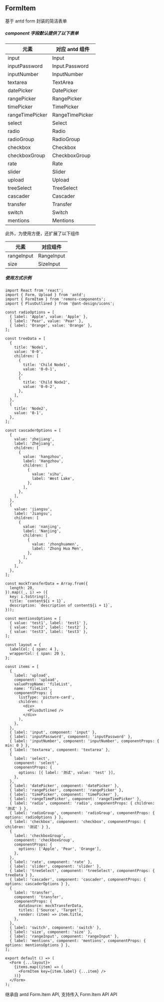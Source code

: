## FormItem

基于 antd form 封装的简洁表单

##### component 字段默认提供了以下表单

| 元素            | 对应 antd 组件  |
| --------------- | --------------- |
| input           | Input           |
| inputPassword   | Input.Password  |
| inputNumber     | InputNumber     |
| textarea        | TextArea        |
| datePicker      | DatePicker      |
| rangePicker     | RangePicker     |
| timePicker      | TimePicker      |
| rangeTimePicker | RangeTimePicker |
| select          | Select          |
| radio           | Radio           |
| radioGroup      | RadioGroup      |
| checkbox        | Checkbox        |
| checkboxGroup   | CheckboxGroup   |
| rate            | Rate            |
| slider          | Slider          |
| upload          | Upload          |
| treeSelect      | TreeSelect      |
| cascader        | Cascader        |
| transfer        | Transfer        |
| switch          | Switch          |
| mentions        | Mentions        |

此外，为使用方便，还扩展了以下组件

| 元素       | 对应组件   |
| ---------- | ---------- |
| rangeInput | RangeInput |
| size       | SizeInput  |

##### 使用方式示例

```tsx
import React from 'react';
import { Form, Upload } from 'antd';
import { FormItem } from 'remons-components';
import { PlusOutlined } from '@ant-design/icons';

const radioOptions = [
  { label: 'Apple', value: 'Apple' },
  { label: 'Pear', value: 'Pear' },
  { label: 'Orange', value: 'Orange' },
];

const treeData = [
  {
    title: 'Node1',
    value: '0-0',
    children: [
      {
        title: 'Child Node1',
        value: '0-0-1',
      },
      {
        title: 'Child Node2',
        value: '0-0-2',
      },
    ],
  },
  {
    title: 'Node2',
    value: '0-1',
  },
];

const cascaderOptions = [
  {
    value: 'zhejiang',
    label: 'Zhejiang',
    children: [
      {
        value: 'hangzhou',
        label: 'Hangzhou',
        children: [
          {
            value: 'xihu',
            label: 'West Lake',
          },
        ],
      },
    ],
  },
  {
    value: 'jiangsu',
    label: 'Jiangsu',
    children: [
      {
        value: 'nanjing',
        label: 'Nanjing',
        children: [
          {
            value: 'zhonghuamen',
            label: 'Zhong Hua Men',
          },
        ],
      },
    ],
  },
];

const mockTransferData = Array.from({
  length: 20,
}).map((_, i) => ({
  key: i.toString(),
  title: `content${i + 1}`,
  description: `description of content${i + 1}`,
}));

const mentionsOptions = [
  { value: 'test1', label: 'test1' },
  { value: 'test2', label: 'test2' },
  { value: 'test3', label: 'test3' },
];

const layout = {
  labelCol: { span: 4 },
  wrapperCol: { span: 20 },
};

const items = [
  {
    label: 'upload',
    component: 'upload',
    valuePropName: 'fileList',
    name: 'fileList',
    componentProps: {
      listType: 'picture-card',
      children: (
        <div>
          <PlusOutlined />
        </div>
      ),
    },
  },
  { label: 'input', component: 'input' },
  { label: 'inputPassword', component: 'inputPassword' },
  { label: 'inputNumber', component: 'inputNumber', componentProps: { min: 0 } },
  { label: 'textarea', component: 'textarea' },
  {
    label: 'select',
    component: 'select',
    componentProps: {
      options: [{ label: '测试', value: 'test' }],
    },
  },
  { label: 'datePicker', component: 'datePicker' },
  { label: 'rangePicker', component: 'rangePicker' },
  { label: 'timePicker', component: 'timePicker' },
  { label: 'rangeTimePicker', component: 'rangeTimePicker' },
  { label: 'radio', component: 'radio', componentProps: { children: '测试' } },
  { label: 'radioGroup', component: 'radioGroup', componentProps: { options: radioOptions } },
  { label: 'checkbox', component: 'checkbox', componentProps: { children: '测试' } },
  {
    label: 'checkboxGroup',
    component: 'checkboxGroup',
    componentProps: {
      options: ['Apple', 'Pear', 'Orange'],
    },
  },
  { label: 'rate', component: 'rate' },
  { label: 'slider', component: 'slider' },
  { label: 'treeSelect', component: 'treeSelect', componentProps: { treeData } },
  { label: 'cascader', component: 'cascader', componentProps: { options: cascaderOptions } },
  {
    label: 'transfer',
    component: 'transfer',
    componentProps: {
      dataSource: mockTransferData,
      titles: ['Source', 'Target'],
      render: (item) => item.title,
    },
  },
  { label: 'switch', component: 'switch' },
  { label: 'size', component: 'size' },
  { label: 'rangeInput', component: 'rangeInput' },
  { label: 'mentions', component: 'mentions', componentProps: { options: mentionsOptions } },
];

export default () => (
  <Form {...layout}>
    {items.map((item) => (
      <FormItem key={item.label} {...item} />
    ))}
  </Form>
);
```

<Alert type="info">
  继承自 antd Form.Item API, 支持传入 Form.Item API API
</Alert>

<API exports='["IPropsOption"]'></API>
